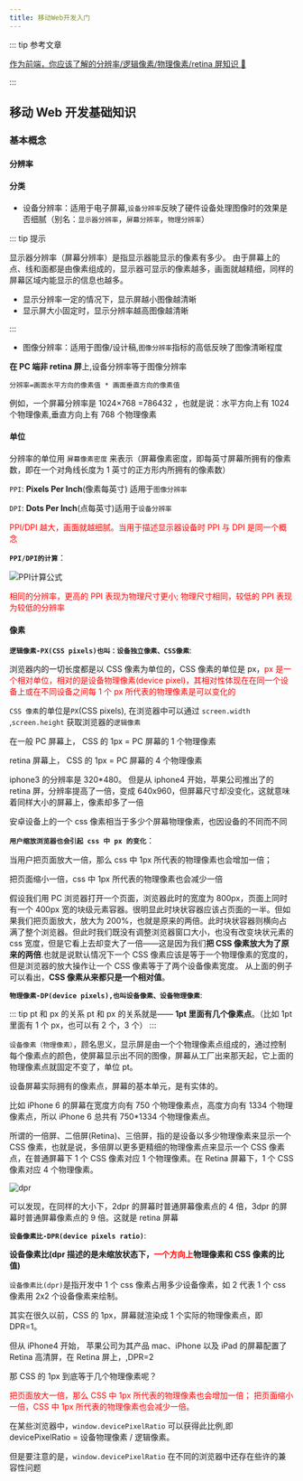 ```yaml
---
title: 移动Web开发入门
---
```


::: tip 参考文章

[作为前端，你应该了解的分辨率/逻辑像素/物理像素/retina 屏知识 🧐](https://juejin.cn/post/6918323869824909319)

:::

## 移动 Web 开发基础知识

### 基本概念

#### 分辨率

#### 分类

- 设备分辨率：适用于电子屏幕,`设备分辨率`反映了硬件设备处理图像时的效果是否细腻（别名：`显示器分辨率`，`屏幕分辨率`，`物理分辨率`）

::: tip 提示

显示器分辨率（屏幕分辨率）是指显示器能显示的像素有多少。 由于屏幕上的点、线和面都是由像素组成的，显示器可显示的像素越多，画面就越精细，同样的屏幕区域内能显示的信息也越多。

- 显示分辨率一定的情况下，显示屏越小图像越清晰
- 显示屏大小固定时，显示分辨率越高图像越清晰

:::

- 图像分辨率：适用于图像/设计稿,`图像分辨率`指标的高低反映了图像清晰程度

**在 PC 端非 retina 屏**上,设备分辨率等于图像分辨率

`分辨率=画面水平方向的像素值 * 画面垂直方向的像素值`

例如，一个屏幕分辨率是 1024×768 =786432 ，也就是说：水平方向上有 1024 个物理像素,垂直方向上有 768 个物理像素

#### 单位

分辨率的单位用 `屏幕像素密度` 来表示（屏幕像素密度，即每英寸屏幕所拥有的像素数，即在一个对角线长度为 1 英寸的正方形内所拥有的像素数）

`PPI`: **Pixels Per Inch**(像素每英寸) 适用于`图像分辨率`

`DPI`: **Dots Per Inch**(点每英寸)适用于`设备分辨率`

<span style="color:red">PPI/DPI 越大，画面就越细腻。当用于描述显示器设备时 PPI 与 DPI 是同一个概念</span>

**`PPI/DPI的计算`**：

![PPI计算公式](https://zfh-nanjing-bucket.oss-cn-nanjing.aliyuncs.com/blog-images/PPI%E8%AE%A1%E7%AE%97%E5%85%AC%E5%BC%8F.png)

<span style="color:red">
相同的分辨率，更高的 PPI 表现为物理尺寸更小;
物理尺寸相同，较低的 PPI 表现为较低的分辨率
</span>

#### 像素

**`逻辑像素-PX(CSS pixels)也叫：设备独立像素、CSS像素`**:

浏览器内的一切长度都是以 CSS 像素为单位的，CSS 像素的单位是 px，<span style="color:red">px 是一个相对单位，相对的是设备物理像素(device pixel)，其相对性体现在在同一个设备上或在不同设备之间每 1 个 px 所代表的物理像素是可以变化的</span>

`CSS 像素`的单位是`PX`(CSS pixels), 在浏览器中可以通过 `screen.width` ,`screen.height` 获取浏览器的`逻辑像素`

在一般 PC 屏幕上， CSS 的 1px = PC 屏幕的 1 个物理像素

retina 屏幕上， CSS 的 1px = PC 屏幕的 4 个物理像素

iphone3 的分辨率是 320\*480。 但是从 iphone4 开始，苹果公司推出了的 retina 屏，分辨率提高了一倍，变成 640x960，但屏幕尺寸却没变化，这就意味着同样大小的屏幕上，像素却多了一倍

安卓设备上的一个 css 像素相当于多少个屏幕物理像素，也因设备的不同而不同

**`用户缩放浏览器也会引起 css 中 px 的变化`**：

当用户把页面放大一倍，那么 css 中 1px 所代表的物理像素也会增加一倍；

把页面缩小一倍，css 中 1px 所代表的物理像素也会减少一倍

假设我们用 PC 浏览器打开一个页面，浏览器此时的宽度为 800px，页面上同时有一个 400px 宽的块级元素容器。很明显此时块状容器应该占页面的一半。但如果我们把页面放大，放大为 200%，也就是原来的两倍。此时块状容器则横向占满了整个浏览器。但此时我们既没有调整浏览器窗口大小，也没有改变块状元素的 css 宽度，但是它看上去却变大了一倍——这是因为我们**把 CSS 像素放大为了原来的两倍**.也就是说默认情况下一个 CSS 像素应该是等于一个物理像素的宽度的，但是浏览器的放大操作让一个 CSS 像素等于了两个设备像素宽度。 从上面的例子可以看出，**CSS 像素从来都只是一个相对值**。

**`物理像素-DP(device pixels),也叫设备像素、设备物理像素`**:

::: tip pt 和 px 的关系
pt 和 px 的关系就是—— **1pt 里面有几个像素点**。（比如 1pt 里面有 1 个 px，也可以有 2 个，3 个）
:::

`设备像素（物理像素）`，顾名思义，显示屏是由一个个物理像素点组成的，通过控制每个像素点的颜色，使屏幕显示出不同的图像，屏幕从工厂出来那天起，它上面的物理像素点就固定不变了，单位 pt。

设备屏幕实际拥有的像素点，屏幕的基本单元，是有实体的。

比如 iPhone 6 的屏幕在宽度方向有 750 个物理像素点，高度方向有 1334 个物理像素点，所以 iPhone 6 总共有 750\*1334 个物理像素点。

所谓的一倍屏、二倍屏(Retina)、三倍屏，指的是设备以多少物理像素来显示一个 CSS 像素，也就是说，多倍屏以更多更精细的物理像素点来显示一个 CSS 像素点，在普通屏幕下 1 个 CSS 像素对应 1 个物理像素。在 Retina 屏幕下，1 个 CSS 像素对应 4 个物理像素。

![dpr](https://zfh-nanjing-bucket.oss-cn-nanjing.aliyuncs.com/blog-images/dpr.png)

可以发现，在同样的大小下，2dpr 的屏幕时普通屏幕像素点的 4 倍，3dpr 的屏幕时普通屏幕像素点的 9 倍。这就是 retina 屏幕

**`设备像素比-DPR(device pixels ratio)`**:

**设备像素比(dpr 描述的是未缩放状态下，<span style="color:red">一个方向上</span>物理像素和 CSS 像素的比值)**

`设备像素比(dpr)`是指开发中 1 个 css 像素占用多少设备像素，如 2 代表 1 个 css 像素用 2x2 个设备像素来绘制。

其实在很久以前，CSS 的 1px，屏幕就渲染成 1 个实际的物理像素点，即 DPR=1。

但从 iPhone4 开始， 苹果公司为其产品 mac、iPhone 以及 iPad 的屏幕配置了 Retina 高清屏，在 Retina 屏上，,DPR=2

那 CSS 的 1px 到底等于几个物理像素呢？

<span style="color:red">
把页面放大一倍，那么 CSS 中 1px 所代表的物理像素也会增加一倍；
把页面缩小一倍，CSS 中 1px 所代表的物理像素也会减少一倍。
</span>

在某些浏览器中，`window.devicePixelRatio` 可以获得此比例,即 devicePixelRatio = 设备物理像素 / 逻辑像素。

但是要注意的是，`window.devicePixelRatio` 在不同的浏览器中还存在些许的兼容性问题
